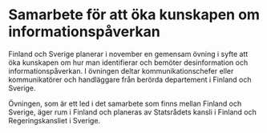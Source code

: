 # Samarbete för att öka kunskapen om informationspåverkan

Finland och Sverige planerar i november en gemensam övning i syfte att öka kunskapen om hur man identifierar och bemöter desinformation och informationspåverkan. I övningen deltar kommunikationschefer eller kommunikatörer och handläggare från berörda departement i Finland och Sverige.

Övningen, som är ett led i det samarbete som finns mellan Finland och Sverige, äger rum i Finland och planeras av Statsrådets kansli i Finland och Regeringskansliet i Sverige.
